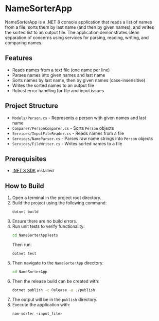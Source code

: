# NameSorterApp

NameSorterApp is a .NET 8 console application that reads a list of names from a file, sorts them by last name (and then by given names), and writes the sorted list to an output file. The application demonstrates clean separation of concerns using services for parsing, reading, writing, and comparing names.

## Features

- Reads names from a text file (one name per line)
- Parses names into given names and last name
- Sorts names by last name, then by given names (case-insensitive)
- Writes the sorted names to an output file
- Robust error handling for file and input issues

## Project Structure

- `Models/Person.cs` - Represents a person with given names and last name
- `Comparer/PersonComparer.cs` - Sorts `Person` objects
- `Services/InputFileReader.cs` - Reads names from a file
- `Services/NameParser.cs` - Parses raw name strings into `Person` objects
- `Services/FileWriter.cs` - Writes sorted names to a file

## Prerequisites

- [.NET 8 SDK](https://dotnet.microsoft.com/download/dotnet/8.0) installed

## How to Build

1. Open a terminal in the project root directory.
2. Build the project using the following command:
   ```bash
   dotnet build
   ```
3. Ensure there are no build errors.
5. Run unit tests to verify functionality:
   ```bash
   cd NameSorterAppTests
   ```
   Then run:
   ```bash
   dotnet test
   ```
4. Then navigate to the `NameSorterApp` directory:
   ```bash
   cd NameSorterApp
   ```
5. Then the release build can be created with:
   ```bash
   dotnet publish -c Release -o ./publish
   ```
6. The output will be in the `publish` directory.
7. Execute the application with:
   ```bash
   nam-sorter <input_file>
   ```